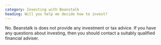 ```yaml
---
category: Investing with Beanstalk
heading: Will you help me decide how to invest?
---
```


No. Beanstalk is does not provide any investment or tax advice. If you have any questions about investing, then you should contact a suitably qualified financial adviser.